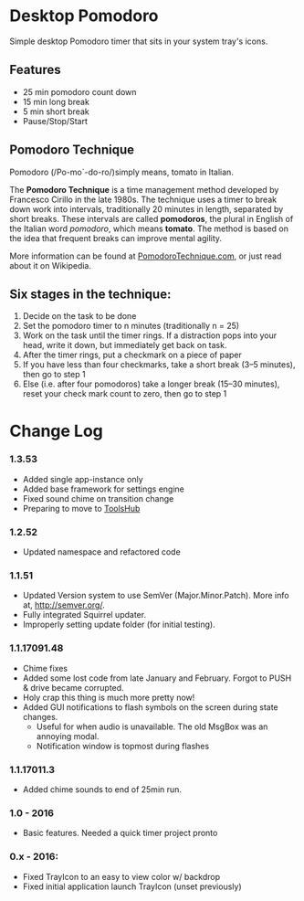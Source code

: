 # Desktop Pomodoro
Simple desktop Pomodoro timer that sits in your system tray's icons.

## Features
* 25 min pomodoro count down
* 15 min long break
* 5 min short break
* Pause/Stop/Start


## Pomodoro Technique
Pomodoro (/Po-mo`-do-ro/)simply means, tomato in Italian.

The **Pomodoro Technique** is a time management method developed by Francesco Cirillo in the late 1980s. The technique uses a timer to break down work into intervals, traditionally 20 minutes in length, separated by short breaks. These intervals are called **pomodoros**, the plural in English of the Italian word _pomodoro_, which means **tomato**. The method is based on the idea that frequent breaks can improve mental agility.

More information can be found at [PomodoroTechnique.com](http://pomodorotechnique.com/), or just read about it on Wikipedia.

## Six stages in the technique:

1. Decide on the task to be done
1. Set the pomodoro timer to n minutes (traditionally n = 25)
1. Work on the task until the timer rings. If a distraction pops into  your head, write it down, but immediately get back on task.
1. After the timer rings, put a checkmark on a piece of paper
1. If you have less than four checkmarks, take a short break (3–5 minutes), then go to step 1
1. Else (i.e. after four pomodoros) take a longer break (15–30 minutes), reset your check mark count to zero, then go to step 1


# Change Log
### 1.3.53
* Added single app-instance only
* Added base framework for settings engine
* Fixed sound chime on transition change
* Preparing to move to [ToolsHub](https://github.com/xenoinc/ToolsHub)

### 1.2.52
* Updated namespace and refactored code

### 1.1.51
* Updated Version system to use SemVer (Major.Minor.Patch). More info at, http://semver.org/.
* Fully integrated Squirrel updater.
* Improperly setting update folder (for initial testing).

### 1.1.17091.48
* Chime fixes
* Added some lost code from late January and February. Forgot to PUSH & drive became corrupted.
* Holy crap this thing is much more pretty now!
* Added GUI notifications to flash symbols on the screen during state changes.
    * Useful for when audio is unavailable. The old MsgBox was an annoying modal.
    * Notification window is topmost during flashes
    
### 1.1.17011.3
* Added chime sounds to end of 25min run.
    
### 1.0 - 2016
* Basic features. Needed a quick timer project pronto

### 0.x - 2016:
* Fixed TrayIcon to an easy to view color w/ backdrop
* Fixed initial application launch TrayIcon (unset previously)
